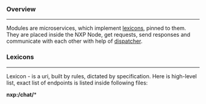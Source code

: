 ### Overview
---
Modules are microservices, which implement [lexicons](#lexicons), pinned to them. They are placed inside the NXP Node, get requests, send responses and communicate with each other with help of [dispatcher](/architecture/dispatcher.md).

### Lexicons
---
Lexicon - is a uri, built by rules, dictated by specification. Here is high-level list, exact list of endpoints is listed inside following files:

**nxp:/chat/***